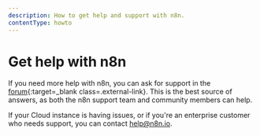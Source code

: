 ```yaml
---
description: How to get help and support with n8n.
contentType: howto
---
```


# Get help with n8n

If you need more help with n8n, you can ask for support in the [forum](https://community.n8n.io/){:target=_blank class=.external-link}. This is the best source of answers, as both the n8n support team and community members can help.

If your Cloud instance is having issues, or if you're an enterprise customer who needs support, you can contact [help@n8n.io](mailto:help@n8n.io).


